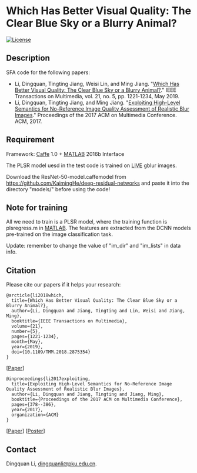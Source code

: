 # Which Has Better Visual Quality: The Clear Blue Sky or a Blurry Animal?
[![License](https://img.shields.io/github/license/mashape/apistatus.svg?maxAge=2592000)](License)

## Description
SFA code for the following papers:

- Li, Dingquan, Tingting Jiang, Weisi Lin, and Ming Jiang. "[Which Has Better Visual Quality: The Clear Blue Sky or a Blurry Animal?](https://ieeexplore.ieee.org/document/8489929)." IEEE Transactions on Multimedia, vol. 21, no. 5, pp. 1221-1234, May 2019.
- Li, Dingquan, Tingting Jiang, and Ming Jiang. "[Exploiting High-Level Semantics for No-Reference Image Quality Assessment of Realistic Blur Images](https://dl.acm.org/citation.cfm?id=3123266.3123322)." Proceedings of the 2017 ACM on Multimedia Conference. ACM, 2017.

## Requirement
Framework: [Caffe](https://github.com/BVLC/caffe/) 1.0 + [MATLAB](https://www.mathworks.com/products/matlab.html) 2016b Interface

The PLSR model uesd in the test code is trained on [LIVE](http://live.ece.utexas.edu/research/Quality/subjective.htm) gblur images. 

Download the ResNet-50-model.caffemodel from https://github.com/KaimingHe/deep-residual-networks and paste it into the directory "models/" before using the code!

## Note for training
All we need to train is a PLSR model, where the training function is plsregress.m in [MATLAB](https://www.mathworks.com/products/matlab.html). The features are extracted from the DCNN models pre-trained on the image classification task.

Update: remember to change the value of "im_dir" and "im_lists" in data info.

## Citation

Please cite our papers if it helps your research:

<pre><code>@arcticle{li2018which,
  title={Which Has Better Visual Quality: The Clear Blue Sky or a Blurry Animal?},
  author={Li, Dingquan and Jiang, Tingting and Lin, Weisi and Jiang, Ming},
  booktitle={IEEE Transactions on Multimedia},
  volume={21}, 
  number={5}, 
  pages={1221-1234},  
  month={May},
  year={2019}, 
  doi={10.1109/TMM.2018.2875354}
}</code></pre>

[[Paper](https://ieeexplore.ieee.org/document/8489929)] 

<pre><code>@inproceedings{li2017exploiting,
  title={Exploiting High-Level Semantics for No-Reference Image Quality Assessment of Realistic Blur Images},
  author={Li, Dingquan and Jiang, Tingting and Jiang, Ming},
  booktitle={Proceedings of the 2017 ACM on Multimedia Conference},
  pages={378--386},
  year={2017},
  organization={ACM}
}</code></pre>

[[Paper](https://www.researchgate.net/profile/Dingquan_Li3/publication/320541334_Exploiting_High-Level_Semantics_for_No-Reference_Image_Quality_Assessment_of_Realistic_Blur_Images/links/5a0c14cba6fdccc69edaa035/Exploiting-High-Level-Semantics-for-No-Reference-Image-Quality-Assessment-of-Realistic-Blur-Images.pdf)] 
[[Poster](./acmmm17_poster-updated.pdf)]

## Contact
Dingquan Li, dingquanli@pku.edu.cn.
